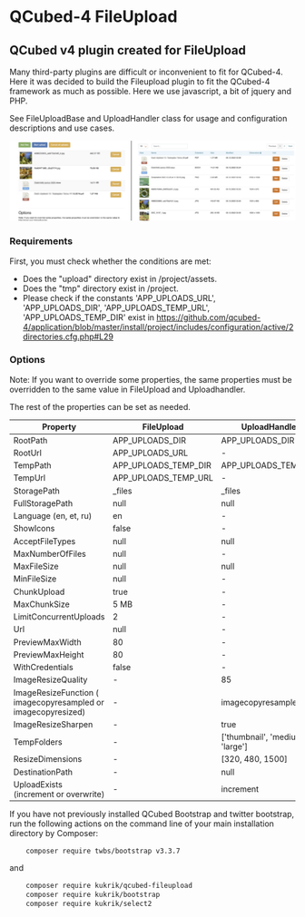 # QCubed-4 FileUpload


## QCubed v4 plugin created for FileUpload

Many third-party plugins are difficult or inconvenient to fit for QCubed-4.
Here it was decided to build the Fileupload plugin to fit the QCubed-4 framework as much as possible. Here we
use javascript, a bit of jquery and PHP.

See FileUploadBase and UploadHandler class for usage and configuration descriptions and use cases.

![Image of kukrik](screenshot/examples_screenshot.jpg?raw=true)

### Requirements
First, you must check whether the conditions are met:

- Does the "upload" directory exist in /project/assets.
- Does the "tmp" directory exist in /project.
- Please check if the constants 'APP_UPLOADS_URL', 'APP_UPLOADS_DIR', 'APP_UPLOADS_TEMP_URL', 'APP_UPLOADS_TEMP_DIR' exist in
https://github.com/qcubed-4/application/blob/master/install/project/includes/configuration/active/2directories.cfg.php#L29

### Options
Note: If you want to override some properties, the same properties must be overridden to the same value
in FileUpload and Uploadhandler.

The rest of the properties can be set as needed.

| Property               | FileUpload | UploadHandler |
|------------------------| --- | --- |
| RootPath               | APP_UPLOADS_DIR | APP_UPLOADS_DIR |
| RootUrl                | APP_UPLOADS_URL | - |
| TempPath               | APP_UPLOADS_TEMP_DIR | APP_UPLOADS_TEMP_DIR |
| TempUrl                | APP_UPLOADS_TEMP_URL | - |
| StoragePath            | _files | _files |
| FullStoragePath        | null | null |
| Language (en, et, ru)  | en | - |
| ShowIcons              | false | - |
| AcceptFileTypes        | null | null |
| MaxNumberOfFiles       | null | - |
| MaxFileSize            | null | null |
| MinFileSize            | null | - |
| ChunkUpload            | true | - |
| MaxChunkSize           | 5 MB | - |
| LimitConcurrentUploads | 2 | - |
| Url | null | - |
| PreviewMaxWidth | 80 | - |
| PreviewMaxHeight | 80 | - |
| WithCredentials | false | - |
| ImageResizeQuality | - | 85 |
| ImageResizeFunction ( imagecopyresampled or imagecopyresized) | - | imagecopyresampled |
| ImageResizeSharpen | - | true |
| TempFolders | - | ['thumbnail', 'medium', 'large'] |
| ResizeDimensions | - | [320, 480, 1500] |
| DestinationPath | - | null |
| UploadExists (increment or overwrite) | - | increment |


If you have not previously installed QCubed Bootstrap and twitter bootstrap, run the following actions on the command line of your main installation directory by Composer:

```
    composer require twbs/bootstrap v3.3.7
```
and

```
    composer require kukrik/qcubed-fileupload
    composer require kukrik/bootstrap
    composer require kukrik/select2
```

